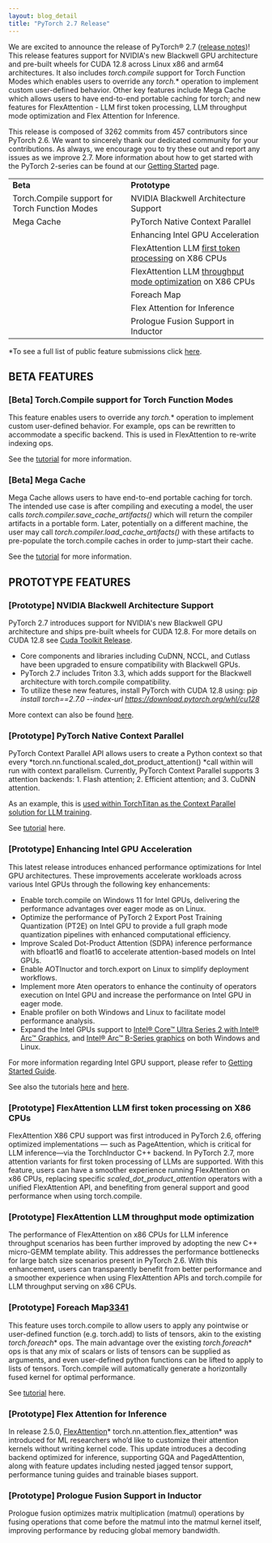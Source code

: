 ```yaml
---
layout: blog_detail
title: "PyTorch 2.7 Release"
---
```


We are excited to announce the release of PyTorch® 2.7 ([release notes](https://github.com/pytorch/pytorch/releases/tag/v2.7.0))! This release features support for NVIDIA's new Blackwell GPU architecture and pre-built wheels for CUDA 12.8 across Linux x86 and arm64 architectures. It also includes *torch.compile* support for Torch Function Modes which enables users to override any *torch.** operation  to implement custom user-defined behavior. Other key features include Mega Cache which allows users to have end-to-end portable caching for torch; and new features for FlexAttention - LLM first token processing, LLM throughput mode optimization and Flex Attention for Inference.

This release is composed of 3262 commits from 457 contributors since PyTorch 2.6. We want to sincerely thank our dedicated community for your contributions. As always, we encourage you to try these out and report any issues as we improve 2.7. More information about how to get started with the PyTorch 2-series can be found at our [Getting Started](https://pytorch.org/get-started/pytorch-2.0/) page.

<table class="table table-bordered">
  <tr>
   <td><strong>Beta</strong>
   </td>
   <td><strong>Prototype</strong>
   </td>
  </tr>
  <tr>
   <td>Torch.Compile support for Torch Function Modes
   </td>
   <td>NVIDIA Blackwell Architecture Support
   </td>
  </tr>
  <tr>
   <td>Mega Cache
   </td>
   <td>PyTorch Native Context Parallel
   </td>
  </tr>
  <tr>
   <td>
   </td>
   <td>Enhancing Intel GPU Acceleration
   </td>
  </tr>
  <tr>
   <td>
   </td>
   <td>FlexAttention LLM <span style="text-decoration:underline;">first token processing</span> on X86 CPUs 
   </td>
  </tr>
  <tr>
   <td>
   </td>
   <td>FlexAttention LLM <span style="text-decoration:underline;">throughput mode optimization</span> on X86 CPUs
   </td>
  </tr>
  <tr>
   <td>
   </td>
   <td>Foreach Map
   </td>
  </tr>
  <tr>
   <td>
   </td>
   <td>Flex Attention for Inference
   </td>
  </tr>
  <tr>
   <td>
   </td>
   <td>Prologue Fusion Support in Inductor
   </td>
  </tr>
</table>


*To see a full list of public feature submissions click [here](https://docs.google.com/spreadsheets/d/1TzGkWuUMF1yTe88adz1dt2mzbIsZLd3PBasy588VWgk/edit?usp=sharing).


## BETA FEATURES


### [Beta] Torch.Compile support for Torch Function Modes

This feature enables users to override any *torch.** operation to implement custom user-defined behavior. For example, ops can be rewritten to accommodate a specific backend. This is used in FlexAttention to re-write indexing ops. 

See the [tutorial](https://pytorch.org/tutorials/recipes/torch_compile_torch_function_modes.html) for more information.


### [Beta] Mega Cache

Mega Cache allows users to have end-to-end portable caching for torch. The intended use case is after compiling and executing a model, the user calls *torch.compiler.save_cache_artifacts()* which will return the compiler artifacts in a portable form. Later, potentially on a different machine, the user may call *torch.compiler.load_cache_artifacts()* with these artifacts to pre-populate the torch.compile caches in order to jump-start their cache.

See the [tutorial](https://pytorch.org/tutorials/recipes/torch_compile_caching_tutorial.html#torch-compile-end-to-end-caching-mega-cache) for more information.


## PROTOTYPE FEATURES


### [Prototype] NVIDIA Blackwell Architecture Support

PyTorch 2.7 introduces support for NVIDIA's new Blackwell GPU architecture and ships pre-built wheels for CUDA 12.8. For more details on CUDA 12.8 see [Cuda Toolkit Release](https://docs.nvidia.com/cuda/cuda-toolkit-release-notes/index.html).

* Core components and libraries including CuDNN, NCCL, and Cutlass have been upgraded to ensure compatibility with Blackwell GPUs. 
* PyTorch 2.7 includes Triton 3.3, which adds support for the Blackwell architecture with torch.compile compatibility.
* To utilize these new features, install PyTorch with CUDA 12.8 using: p*ip install torch==2.7.0 --index-url https://download.pytorch.org/whl/cu128*

More context can also be found [here](https://github.com/pytorch/pytorch/issues/146518). 


### [Prototype] PyTorch Native Context Parallel

PyTorch Context Parallel API allows users to create a Python context so that every *torch.nn.functional.scaled_dot_product_attention() *call within will run with context parallelism. Currently,  PyTorch Context Parallel supports 3 attention backends: 1. Flash attention; 2. Efficient attention;  and 3. CuDNN attention.

As an example, this is [used within TorchTitan as the Context Parallel solution for LLM training](https://discuss.pytorch.org/t/distributed-w-torchtitan-breaking-barriers-training-long-context-llms-with-1m-sequence-length-in-pytorch-using-context-parallel/215082).  

See [tutorial](https://pytorch.org/tutorials/prototype/context_parallel.html) here. 


### [Prototype] Enhancing Intel GPU Acceleration

This latest release introduces enhanced performance optimizations for Intel GPU architectures. These improvements accelerate workloads across various Intel GPUs through the following key enhancements:

* Enable torch.compile on Windows 11 for Intel GPUs, delivering the performance advantages over eager mode as on Linux.
* Optimize the performance of PyTorch 2 Export Post Training Quantization (PT2E) on Intel GPU to provide a full graph mode quantization pipelines with enhanced computational efficiency.
* Improve Scaled Dot-Product Attention (SDPA) inference performance with bfloat16 and float16 to accelerate attention-based models on Intel GPUs.
* Enable AOTInuctor and torch.export on Linux to simplify deployment workflows.
* Implement more Aten operators to enhance the continuity of operators execution on Intel GPU and increase the performance on Intel GPU in eager mode.
* Enable profiler on both Windows and Linux to facilitate model performance analysis.
* Expand the Intel GPUs support to [Intel® Core™ Ultra Series 2 with Intel® Arc™ Graphics](https://www.intel.com/content/www/us/en/products/details/processors/core-ultra.html), and [Intel® Arc™ B-Series graphics](https://www.intel.com/content/www/us/en/products/docs/discrete-gpus/arc/desktop/b-series/overview.html) on both Windows and Linux.

For more information regarding Intel GPU support, please refer to [Getting Started Guide](https://pytorch.org/docs/main/notes/get_start_xpu.html).

See also the tutorials [here](https://pytorch.org/tutorials/prototype/inductor_windows.html) and [here](https://pytorch.org/tutorials/prototype/pt2e_quant_xpu_inductor.html). 


### [Prototype] FlexAttention LLM first token processing on X86 CPUs

FlexAttention X86 CPU support was first introduced in PyTorch 2.6, offering optimized implementations — such as PageAttention, which is critical for LLM inference—via the TorchInductor C++ backend. In PyTorch 2.7, more attention variants for first token processing of LLMs are supported. With this feature, users can have a smoother experience running FlexAttention on x86 CPUs, replacing specific *scaled_dot_product_attention* operators with a unified FlexAttention API, and benefiting from general support and good performance when using torch.compile.


### [Prototype] FlexAttention LLM throughput mode optimization

The performance of FlexAttention on x86 CPUs for LLM inference throughput scenarios has been further improved by adopting the new C++ micro-GEMM template ability. This addresses the performance bottlenecks for large batch size scenarios present in PyTorch 2.6. With this enhancement, users can transparently benefit from better performance and a smoother experience when using FlexAttention APIs and torch.compile for LLM throughput serving on x86 CPUs.


### [Prototype] Foreach Map[3341](https://github.com/pytorch/tutorials/pull/3341)

This feature uses torch.compile to allow users to apply any pointwise or user-defined function (e.g. torch.add) to lists of tensors, akin to the existing *torch._foreach_** ops. The main advantage over the existing *torch._foreach_** ops is that any mix of scalars or lists of tensors can be supplied as arguments, and even user-defined python functions can be lifted to apply to lists of tensors. Torch.compile will automatically generate a horizontally fused kernel for optimal performance. 

See [tutorial](https://pytorch.org/tutorials/recipes/foreach_map.html) here. 


### [Prototype] Flex Attention for Inference

In release 2.5.0, [FlexAttention](https://pytorch.org/blog/flexattention/)* torch.nn.attention.flex_attention*  was introduced for ML researchers who’d like to customize their attention kernels without writing kernel code. This update introduces a decoding backend optimized for inference, supporting GQA and PagedAttention, along with feature updates including nested jagged tensor support, performance tuning guides and trainable biases support. 

### [Prototype] Prologue Fusion Support in Inductor

Prologue fusion optimizes matrix multiplication (matmul) operations by fusing operations that come before the matmul into the matmul kernel itself, improving performance by reducing global memory bandwidth.

